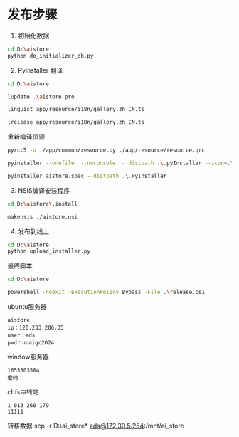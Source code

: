 <!--
 * @Author: Firmin.Sun fmsunyh@gmail.com
 * @Date: 2024-07-01 10:56:29
 * @LastEditors: Firmin.Sun fmsunyh@gmail.com
 * @LastEditTime: 2024-07-29 11:03:16
 * @FilePath: \aistore\Release.md
 * @Description: 发布版本
-->
# 发布步骤

1. 初始化数据

```sh
cd D:\aistore
python do_initializer_db.py
```

2. Pyinstaller
翻译

```sh
cd D:\aistore
```

```sh
lupdate .\aistore.pro
```
```sh
linguist app/resource/i18n/gallery.zh_CN.ts
```
```sh
lrelease app/resource/i18n/gallery.zh_CN.ts
```

重新编译资源
```sh
pyrcc5 -o ./app/common/resource.py ./app/resource/resource.qrc
```

```sh
pyinstaller --onefile  --noconsole  --distpath .\.pyInstaller --icon=.\aistore.ico .\aistore.py
```

```sh
pyinstaller aistore.spec --distpath .\.PyInstaller
```

3. NSIS编译安装程序
```sh
cd D:\aistore\.install
```

```sh
makensis ./aistore.nsi
```

4. 发布到线上
```sh
cd D:\aistore
python upload_installer.py

```


最终脚本:
```sh
cd D:\aistore
```

```sh
powershell -noexit -ExecutionPolicy Bypass -File .\release.ps1
```

ubuntu服务器
```vim
aistore
ip：120.233.206.35
user：ads
pwd：unaigc2024
```

window服务器
```
1653503584
密码：
```

chfs中转站
```
1 013 260 179
11111
```

转移数据
scp -r D:\ai_store\* ads@172.30.5.254:/mnt/ai_store